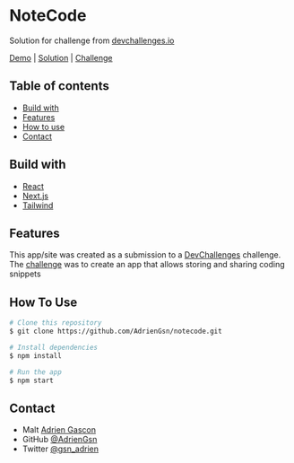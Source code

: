 # NoteCode

Solution for challenge from [devchallenges.io](https://devchallenges.io/)

[Demo](https://notecode-adriengsn.vercel.app/) | [Solution](https://devchallenges.io/solution/20911) | [Challenge](https://devchallenges.io/challenge/code-shraing-app-note-code)

## Table of contents

-   [Build with](#built-with)
-   [Features](#features)
-   [How to use](#how-to-use)
-   [Contact](#contact)

## Build with

<!-- built-with: -->

-   [React](https://react.dev/)
-   [Next.js](https://nextjs.org/)
-   [Tailwind](https://tailwindcss.com/)

## Features

<!-- features: -->

This app/site was created as a submission to a [DevChallenges](https://devchallenges.io/challenges) challenge. The [challenge](https://devchallenges.io/challenge/code-shraing-app-note-code) was to create an app that allows storing and sharing coding snippets

## How To Use

<!-- how-to-use: -->

```bash
# Clone this repository
$ git clone https://github.com/AdrienGsn/notecode.git

# Install dependencies
$ npm install

# Run the app
$ npm start
```

## Contact

<!-- contact: -->

-   Malt [Adrien Gascon](https://www.malt.fr/profile/adriengascon)
-   GitHub [@AdrienGsn](https://github.com/AdrienGsn)
-   Twitter [@gsn_adrien](https://twitter.com/gsn_adrien)
